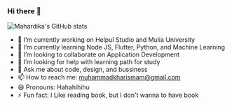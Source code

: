 ### Hi there 👋

<!--
**Kharismahardikaa/Kharismahardikaa** is a ✨ _special_ ✨ repository because its `README.md` (this file) appears on your GitHub profile.


-->

![Mahardika's GitHub stats](https://github-readme-stats.vercel.app/api?username=Kharismahardikaa&show_icons=true&theme=dracula)


- 🔭 I’m currently working on Helpul Studio and Mulia University
- 🌱 I’m currently learning Node JS, Flutter, Python, and Machine Learning
- 👯 I’m looking to collaborate on Application Development
- 🤔 I’m looking for help with learning path for study
- 💬 Ask me about code, design, and bussiness
- 📫 How to reach me: muhammadkharismam@gmail.com
- 😄 Pronouns: Hahahihihu
- ⚡ Fun fact: I Like reading book, but I don't wanna to have book
